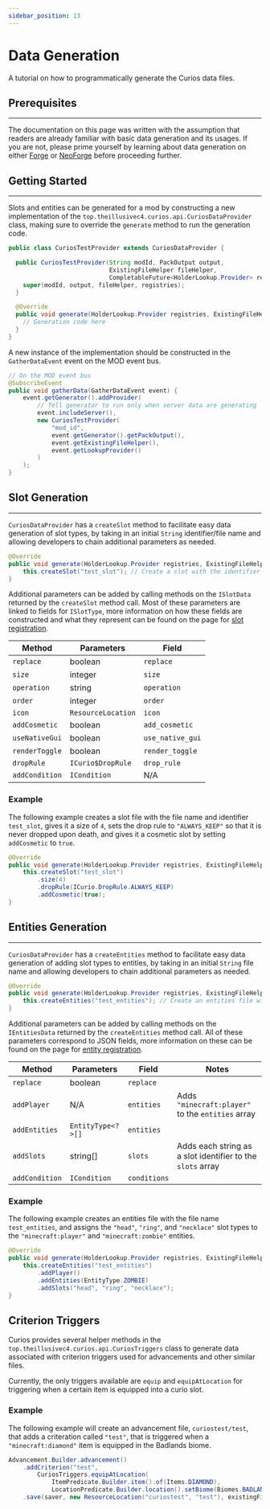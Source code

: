 ```yaml
---
sidebar_position: 13
---
```


# Data Generation

A tutorial on how to programmatically generate the Curios data files.

## Prerequisites
---
The documentation on this page was written with the assumption that readers are already familiar with basic data
generation and its usages. If you are not, please prime yourself by learning about data generation on either [Forge](https://forge.gemwire.uk/wiki/Datageneration)
or [NeoForge](https://docs.neoforged.net/docs/datagen/) before proceeding further.

## Getting Started
---
Slots and entities can be generated for a mod by constructing a new implementation of the
`top.theillusivec4.curios.api.CuriosDataProvider` class, making sure to override the `generate` method to run the
generation code.

```java
public class CuriosTestProvider extends CuriosDataProvider {

  public CuriosTestProvider(String modId, PackOutput output,
                            ExistingFileHelper fileHelper,
                            CompletableFuture<HolderLookup.Provider> registries) {
    super(modId, output, fileHelper, registries);
  }

  @Override
  public void generate(HolderLookup.Provider registries, ExistingFileHelper fileHelper) {
    // Generation code here
  }
}
```

A new instance of the implementation should be constructed in the `GatherDataEvent` event on the MOD event bus.

```java
// On the MOD event bus
@SubscribeEvent
public void gatherData(GatherDataEvent event) {
    event.getGenerator().addProvider(
        // Tell generator to run only when server data are generating
        event.includeServer(),
        new CuriosTestProvider(
            "mod_id",
            event.getGenerator().getPackOutput(),
            event.getExistingFileHelper(),
            event.getLookupProvider()
        )
    );
}
```

## Slot Generation
---
`CuriosDataProvider` has a `createSlot` method to facilitate easy data generation of slot types, by taking in an initial
`String` identifier/file name and allowing developers to chain additional parameters as needed.

```java
@Override
public void generate(HolderLookup.Provider registries, ExistingFileHelper fileHelper) {
    this.createSlot("test_slot"); // Create a slot with the identifier and file name "test_slot"
}
```

Additional parameters can be added by calling methods on the `ISlotData` returned by the `createSlot` method call. Most
of these parameters are linked to fields for `ISlotType`, more information on how these fields are constructed and what
they represent can be found on the page for [slot registration](slot-register.md#-syntax).

| Method         | Parameters         | Field            |
|----------------|--------------------|------------------|
| `replace`      | boolean            | `replace`        |
| `size`         | integer            | `size`           |
| `operation`    | string             | `operation`      |
| `order`        | integer            | `order`          |
| `icon`         | `ResourceLocation` | `icon`           |
| `addCosmetic`  | boolean            | `add_cosmetic`   |
| `useNativeGui` | boolean            | `use_native_gui` |
| `renderToggle` | boolean            | `render_toggle`  |
| `dropRule`     | `ICurio$DropRule`  | `drop_rule`      |
| `addCondition` | `ICondition`       | N/A              |

### Example

The following example creates a slot file with the file name and identifier `test_slot`, gives it a size of `4`, sets the
drop rule to `"ALWAYS_KEEP"` so that it is never dropped upon death, and gives it a cosmetic slot by setting `addCosmetic`
to `true`.

```java
@Override
public void generate(HolderLookup.Provider registries, ExistingFileHelper fileHelper) {
    this.createSlot("test_slot")
        .size(4)
        .dropRule(ICurio.DropRule.ALWAYS_KEEP)
        .addCosmetic(true);
}
```

## Entities Generation
---
`CuriosDataProvider` has a `createEntities` method to facilitate easy data generation of adding slot types to entities,
by taking in an initial `String` file name and allowing developers to chain additional parameters as needed.

```java
@Override
public void generate(HolderLookup.Provider registries, ExistingFileHelper fileHelper) {
    this.createEntities("test_entities"); // Create an entities file with the name "test_entities"
}
```
Additional parameters can be added by calling methods on the `IEntitiesData` returned by the `createEntities` method
call. All of these parameters correspond to JSON fields, more information on these can be found on the page for
[entity registration](entity-register.mdx#-syntax).

| Method         | Parameters        | Field        | Notes                                                      |
|----------------|-------------------|--------------|------------------------------------------------------------|
| `replace`      | boolean           | `replace`    |                                                            |
| `addPlayer`    | N/A               | `entities`   | Adds `"minecraft:player"` to the `entities` array          |
| `addEntities`  | `EntityType<?>[]` | `entities`   |                                                            |
| `addSlots`     | string[]          | `slots`      | Adds each string as a slot identifier to the `slots` array |
| `addCondition` | `ICondition`      | `conditions` |                                                            |

### Example

The following example creates an entities file with the file name `test_entities`, and assigns the `"head"`, `"ring"`,
and `"necklace"` slot types to the `"minecraft:player"` and `"minecraft:zombie"` entities.

```java
@Override
public void generate(HolderLookup.Provider registries, ExistingFileHelper fileHelper) {
    this.createEntities("test_entities")
        .addPlayer()
        .addEntities(EntityType.ZOMBIE)
        .addSlots("head", "ring", "necklace");
}
```

## Criterion Triggers

Curios provides several helper methods in the `top.theillusivec4.curios.api.CuriosTriggers` class to generate data
associated with criterion triggers used for advancements and other similar files.

Currently, the only triggers available are `equip` and `equipAtLocation` for triggering when a certain item is equipped
into a curio slot.

### Example

The following example will create an advancement file, `curiostest/test`, that adds a criteration called `"test"`, that
is triggered when a `"minecraft:diamond"` item is equipped in the Badlands biome.

```java
Advancement.Builder.advancement()
    .addCriterion("test",
        CuriosTriggers.equipAtLocation(
            ItemPredicate.Builder.item().of(Items.DIAMOND),
            LocationPredicate.Builder.location().setBiome(Biomes.BADLANDS)))
    .save(saver, new ResourceLocation("curiostest", "test"), existingFileHelper);
```
